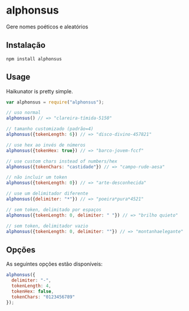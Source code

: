 # alphonsus
Gere nomes poéticos e aleatórios

## Instalação

```
npm install alphonsus
```

## Usage

Haikunator is pretty simple.

```javascript
var alphonsus = require("alphonsus");

// uso normal
alphonsus() // => "clareira-tímida-5150"

// tamanho customizado (padrão=4)
alphonsus({tokenLength: 6}) // => "disco-divino-457821"

// use hex ao invés de números
alphonsus({tokenHex: true}) // => "barco-jovem-fccf"

// use custom chars instead of numbers/hex
alphonsus({tokenChars: "castidade"}) // => "campo-rude-aesa"

// não incluir um token
alphonsus({tokenLength: 0}) // => "arte-desconhecida"

// use um delimitador diferente
alphonsus({delimiter: "*"}) // => "poeira*pura*4521"

// sem token, delimitado por espaços
alphonsus({tokenLength: 0, delimiter: " "}) // => "brilho quieto"

// sem token, delimitador vazio
alphonsus({tokenLength: 0, delimiter: ""}) // => "montanhaelegante"
```

## Opções

As seguintes opções estão disponíveis:

```javascript
alphonsus({
  delimiter: "-",
  tokenLength: 4,
  tokenHex: false,
  tokenChars: "0123456789"
});
```
